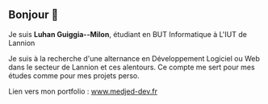 ## Bonjour 👋


Je suis **Luhan Guiggia--Milon**, étudiant en BUT Informatique à L'IUT de Lannion

Je suis à la recherche d'une alternance en Développement Logiciel ou Web dans le secteur de Lannion et ces alentours.
Ce compte me sert pour mes études comme pour mes projets perso.

Lien vers mon portfolio : www.medjed-dev.fr
